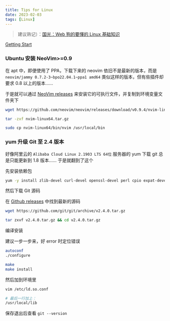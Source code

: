 ```yaml
---
title: Tips for Linux
date: 2023-02-03
tags: [Linux]
---
```


> 建议熟记）：[国光：Web 狗的要懂的 Linux 基础知识](https://www.sqlsec.com/2019/10/linux.html)

[Getting Start](../../note/linux-start.md)

### Ubuntu 安装 NeoVim>=0.9

在 apt 中，即便使用了 PPA，下载下来的 neovim 依旧不是最新的版本，而是 `neovim/jammy 0.7.2-3~bpo22.04.1~ppa1 amd64` 类似这样的版本，但有些插件却要求 0.8 以上的版本……

于是就可以通过 [NeoVim releases] 来安装它的可执行文件，并复制到环境变量文件夹下

```bash
wget https://github.com/neovim/neovim/releases/download/v0.9.4/nvim-linux64.tar.gz

tar -zxf nvim-linux64.tar.gz

sudo cp nvim-linux64/bin/nvim /usr/local/bin
```

[NeoVim releases]: https://github.com/neovim/neovim/releases

### yum 升级 Git 至 2.4 版本

好像阿里云的 `Alibaba Cloud Linux 2.1903 LTS 64位` 服务器的 yum 下载 git 总是只能更新到 1.8 版本...... 于是就翻到了这个

先安装依赖包

```bash
yum -y install zlib-devel curl-devel openssl-devel perl cpio expat-devel gettext-devel openssl zlib autoconf tk perl-ExtUtils-MakeMaker
```

然后下载 Git 源码

在 [Github releases](https://github.com/git/git/releases) 中找到最新的源码

```bash
wget https://github.com/git/git/archive/v2.4.0.tar.gz

tar zxvf v2.4.0.tar.gz && cd v2.4.0.tar.gz
```

编译安装

建议一步一步来，好 error 时定位错误

```bash
autoconf
./configure

make
make install
```

然后加到环境里

```bash
vim /etc/ld.so.conf

# 最后一行加上：
/usr/local/lib
```

保存退出后查看 `git --version`
